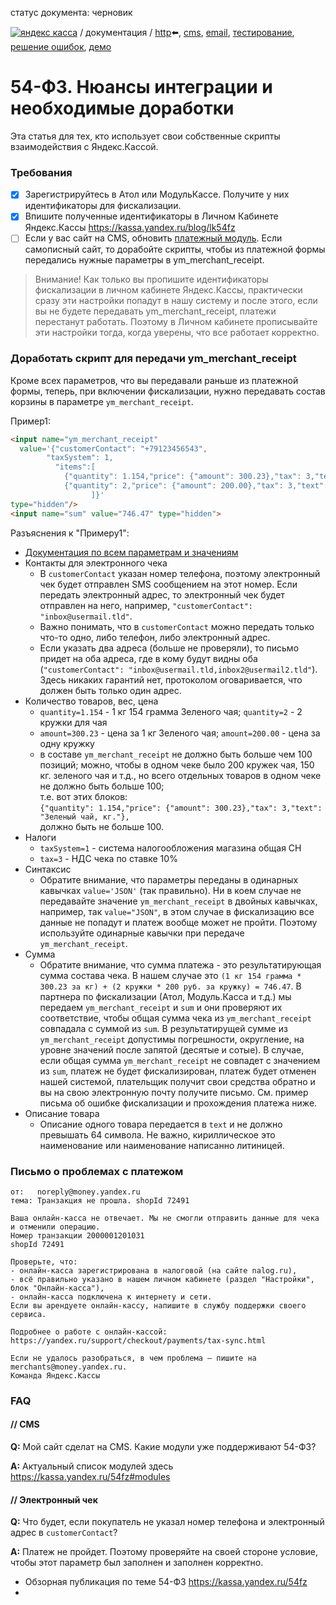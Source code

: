 статус документа: черновик

[![яндекс касса](/i/yakassalogo.png "Яндекс Касса")](https://kassa.yandex.ru) / документация / [http](/demo/010%20интеграция%20для%20самописных%20сайтов.md):arrow_left:, [cms](/demo/011%20интеграция%20для%20CMS%20и%20SaaS.md), [email](/010%20интеграция%20email.md), [тестирование](/demo/030%20тестирование.md), [решение ошибок](/demo/031%20решение%20ошибок.md), [демо](/demo/032%20демо%20стенд.md)

54-ФЗ. Нюансы интеграции и необходимые доработки
================================================

Эта статья для тех, кто использует свои собственные скрипты взаимодействия с Яндекс.Кассой.

### Требования
- [x] Зарегистрируйтесь в Атол или МодульКассе. Получите у них идентификаторы для фискализации.
- [x] Впишите полученные идентификаторы в Личном Кабинете Яндекс.Кассы https://kassa.yandex.ru/blog/lk54fz
- [ ] Если у вас сайт на CMS, обновить [платежный модуль](https://kassa.yandex.ru/54fz#modules). Если самописный сайт, то дорабойте скрипты, чтобы из платежной формы передались нужные параметры в ym_merchant_receipt.

> Внимание! Как только вы пропишите идентификаторы фискализации в личном кабинете Яндекс.Кассы, практически сразу эти настройки попадут в нашу систему и после этого, если вы не будете передавать ym_merchant_receipt, платежи перестанут работать. Поэтому в Личном кабинете прописывайте эти настройки тогда, когда уверены, что все работает корректно.

### Доработать скрипт для передачи ym_merchant_receipt

Кроме всех параметров, что вы передавали раньше из платежной формы, теперь, при включении фискализации, нужно передавать состав корзины в параметре `ym_merchant_receipt`.

Пример1:
```html
<input name="ym_merchant_receipt"
  value='{"customerContact": "+79123456543",
        "taxSystem": 1,
          "items":[
            {"quantity": 1.154,"price": {"amount": 300.23},"tax": 3,"text": "Зеленый чай, кг."},
            {"quantity": 2,"price": {"amount": 200.00},"tax": 3,"text": "Кружка для чая, шт."}
                  ]}'
type="hidden"/>
<input name="sum" value="746.47" type="hidden">
```
Разъяснения к "Примеру1":
  * [Документация по всем параметрам и значениям](https://tech.yandex.ru/money/doc/payment-solution/payment-form/payment-form-receipt-docpage/)
* Контакты для электронного чека
  * В `customerContact` указан номер телефона, поэтому электронный чек будет отправлен SMS сообщением на этот номер. Если передать электронный адрес, то электронный чек будет отправлен на него, например, `"customerContact": "inbox@usermail.tld"`.
  * Важно понимать, что   в `customerContact` можно передать только что-то одно, либо телефон, либо электронный адрес.
  * Если указать два адреса (больше не проверяли), то письмо придет на оба адреса, где в кому будут видны оба (`"customerContact": "inbox@usermail.tld,inbox2@usermail2.tld"`). Здесь никаких гарантий нет, протоколом оговаривается, что должен быть только один адрес.
* Количество товаров, вес, цена
  * `quantity=1.154` - 1 кг 154 грамма Зеленого чая; `quantity=2` - 2 кружки для чая
  * `amount=300.23` - цена за 1 кг Зеленого чая; `amount=200.00` - цена за одну кружку
  * в составе `ym_merchant_receipt` не должно быть больше чем 100 позиций; можно, чтобы в одном чеке было 200 кружек чая, 150 кг. зеленого чая и т.д., но всего отдельных товаров в одном чеке не должно быть больше 100;  
  т.е. вот этих блоков:  
  `{"quantity": 1.154,"price": {"amount": 300.23},"tax": 3,"text": "Зеленый чай, кг."},`  
  должно быть не больше 100.
* Налоги
  * `taxSystem=1` - система налогообложения магазина общая СН
  * `tax=3` - НДС чека по ставке 10%
* Синтаксис
  * Обратите внимание, что параметры переданы в одинарных кавычках `value='JSON'` (так правильно). Ни в коем случае не передавайте значение `ym_merchant_receipt` в двойных кавычках, например, так `value="JSON"`, в этом случае в фискализацию все данные не попадут и платеж вообще может не пройти. Поэтому используйте одинарные кавычки при передаче `ym_merchant_receipt`.
* Сумма
  * Обратите внимание, что сумма платежа - это результатирующая сумма состава чека. В нашем случае это `(1 кг 154 грамма * 300.23 за кг) + (2 кружки * 200 руб. за кружку) = 746.47`. В партнера по фискализации (Атол, Модуль.Касса и т.д.) мы передаем `ym_merchant_receipt` и `sum` и они проверяют их соответствие, чтобы общая сумма чека из `ym_merchant_receipt` совпадала с суммой из `sum`. В результатирущей сумме из `ym_merchant_receipt` допустимы погрешности, округление, на уровне значений после запятой (десятые и сотые). В случае, если общая сумма `ym_merchant_receipt` не совпадет с значением из `sum`, платеж не будет фискализирован, платеж будет отменен нашей системой, плательщик получит свои средства обратно и вы на свою электронную почту получите письмо. См. пример письма об ошибке фискализации и прохождения платежа ниже.
* Описание товара
  * Описание одного товара передается в `text` и не должно превышать 64 символа. Не важно, кириллическое это наименование или наименование написанно литиницей.
<!--
* Учитывайте то, что все значение обрабатываются функцией URL Encode, а значит, например, если передать кириллическое значение, то один кириллический символ будет преобразован в 6 (буква "Ё" после обработки функцией URL Encode преобразиться в 6 символов "%D0%81").
-->
  
### Письмо о проблемах с платежом

```
от:   noreply@money.yandex.ru
тема: Транзакция не прошла. shopId 72491

Ваша онлайн-касса не отвечает. Мы не смогли отправить данные для чека и отменили операцию.
Номер транзакции 2000001201031
shopId 72491

Проверьте, что:
- онлайн-касса зарегистрирована в налоговой (на сайте nalog.ru),
- всё правильно указано в нашем личном кабинете (раздел "Настройки", блок "Онлайн-касса"),
- онлайн-касса подключена к интернету и сети.
Если вы арендуете онлайн-кассу, напишите в службу поддержки своего сервиса.

Подробнее о работе с онлайн-кассой: https://yandex.ru/support/checkout/payments/tax-sync.html

Если не удалось разобраться, в чем проблема — пишите на merchants@money.yandex.ru.
Команда Яндекс.Кассы
```

### FAQ

#### // CMS

**Q:** Мой сайт сделат на CMS. Какие модули уже поддерживают 54-ФЗ?

**A:** Актуальный список модулей здесь https://kassa.yandex.ru/54fz#modules

#### // Электронный чек

**Q:** Что будет, если покупатель не указал номер телефона и электронный адрес в `customerContact`?

**A:** Платеж не пройдет. Поэтому проверяйте на своей стороне условие, чтобы этот параметр был заполнен и заполнен корректно.


* Обзорная публикация по теме 54-ФЗ https://kassa.yandex.ru/54fz
* 
<!-- https://journal.tinkoff.ru/slozhno/online-kkt/ -->
